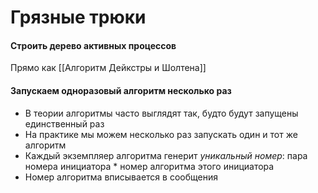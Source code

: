 # Грязные трюки

#### Строить дерево активных процессов
Прямо как [[Алгоритм Дейкстры и Шолтена]]

#### Запускаем одноразовый алгоритм несколько раз
* В теории алгоритмы часто выглядят так, будто будут запущены единственный раз
* На практике мы можем несколько раз запускать один и тот же алгоритм
* Каждый экземпляер алгоритма генерит _уникальный номер_: пара номера инициатора * номер алгоритма этого инициатора
* Номер алгоритма вписывается в сообщения